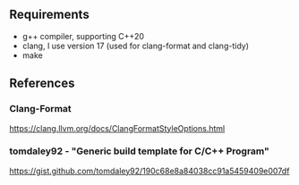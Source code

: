 ## Requirements

- g++ compiler, supporting C++20
- clang, I use version 17 (used for clang-format and clang-tidy)
- make

## References

### Clang-Format
https://clang.llvm.org/docs/ClangFormatStyleOptions.html
### tomdaley92 - "Generic build template for C/C++ Program"
https://gist.github.com/tomdaley92/190c68e8a84038cc91a5459409e007df
